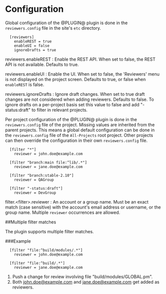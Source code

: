 Configuration
=============

Global configuration of the @PLUGIN@ plugin is done in the
`reviewers.config` file in the site's `etc` directory.

```
  [reviewers]
    enableREST = true
    enableUI = false
    ignoreDrafts = true
```

reviewers.enableREST
:	Enable the REST API. When set to false, the REST API is not available.
	Defaults to true.

reviewers.enableUI
:	Enable the UI.  When set to false, the 'Reviewers' menu is not displayed
	on the project screen. Defaults to true, or false when `enableREST` is false.

reviewers.ignoreDrafts
:	Ignore draft changes. When set to true draft changes are not considered when
	adding reviewers. Defaults to false. To ignore drafts on a per-project basis
	set this value to false and add "-status:draft" to filter in relevant projects.


Per project configuration of the @PLUGIN@ plugin is done in the
`reviewers.config` file of the project. Missing values are inherited
from the parent projects. This means a global default configuration can
be done in the `reviewers.config` file of the `All-Projects` root project.
Other projects can then override the configuration in their own
`reviewers.config` file.

```
  [filter "*"]
    reviewer = john.doe@example.com

  [filter "branch:main file:^lib/.*"]
    reviewer = jane.doe@example.com

  [filter "branch:stable-2.10"]
    reviewer = QAGroup

  [filter "-status:draft"]
    reviewer = DevGroup
```

filter.\<filter\>.reviewer
:	An account or a group name. Must be an exact match (case sensitive) with the
	account's email address or username, or the group name.  Multiple `reviewer`
	occurrences are allowed.

##Multiple filter matches

The plugin supports multiple filter matches.

###Example

```
  [filter "file:^build/modules/.*"]
    reviewer = john.doe@example.com

  [filter "file:^build/.*"]
    reviewer = jane.doe@example.com

```

1. Push a change for review involving file "build/modules/GLOBAL.pm".
2. Both john.doe@example.com and jane.doe@example.com get added as reviewers.
